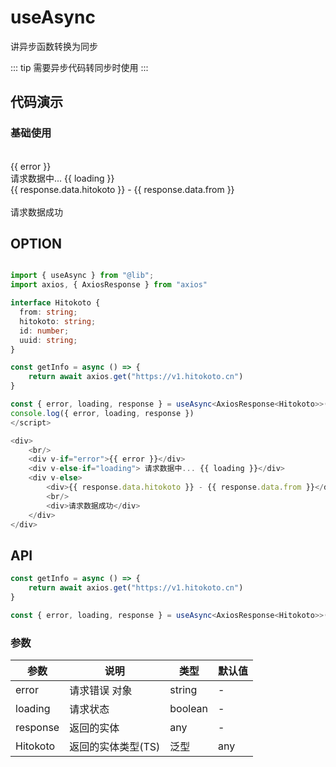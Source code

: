 # useAsync

讲异步函数转换为同步

::: tip
需要异步代码转同步时使用
:::

## 代码演示

### 基础使用


<script setup lang="ts">
import { useAsync } from "@lib";
import axios, { AxiosResponse } from "axios"

interface Hitokoto {
  from: string;
  hitokoto: string;
  id: number;
  uuid: string;
}

const getInfo = async () => {
    return await axios.get("https://v1.hitokoto.cn")
}

const { error, loading, response } = useAsync<AxiosResponse<Hitokoto>>(getInfo,()=>{ console.log('promise状态改变') });
console.log({ error, loading, response })
</script>

<div>
    <br/>
    <div v-if="error">{{ error }}</div>
    <div v-else-if="loading"> 请求数据中... {{ loading }}</div>
    <div v-else>
        <div>{{ response.data.hitokoto }} - {{ response.data.from }}</div>
        <br/>
        <div>请求数据成功</div>
    </div>
</div>


## OPTION

```typescript

import { useAsync } from "@lib";
import axios, { AxiosResponse } from "axios"

interface Hitokoto {
  from: string;
  hitokoto: string;
  id: number;
  uuid: string;
}

const getInfo = async () => {
    return await axios.get("https://v1.hitokoto.cn")
}

const { error, loading, response } = useAsync<AxiosResponse<Hitokoto>>(getInfo,()=>{ console.log('promise状态改变') });
console.log({ error, loading, response })
</script>

<div>
    <br/>
    <div v-if="error">{{ error }}</div>
    <div v-else-if="loading"> 请求数据中... {{ loading }}</div>
    <div v-else>
        <div>{{ response.data.hitokoto }} - {{ response.data.from }}</div>
        <br/>
        <div>请求数据成功</div>
    </div>
</div>


```


## API

```typescript
const getInfo = async () => {
    return await axios.get("https://v1.hitokoto.cn")
}

const { error, loading, response } = useAsync<AxiosResponse<Hitokoto>>(getInfo,()=>{ console.log('promise状态改变') });
```

### 参数

| 参数      | 说明                      | 类型                   | 默认值 |
| -------   | ------------------------- | ---------------------- | ------ |
| error     | 请求错误 对象             | string | -                |
| loading   | 请求状态                  | boolean                 | -     |
| response   | 返回的实体                | any                 | -     |
| Hitokoto   | 返回的实体类型(TS)         | 泛型                 | any     |
